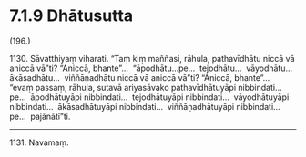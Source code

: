 

# 7.1.9 Dhātusutta




(196.)

1130\. Sāvatthiyaṃ viharati. “Taṃ kiṃ maññasi, rāhula, pathavīdhātu niccā vā aniccā vā”ti? “Aniccā, bhante”…  “āpodhātu…pe…  tejodhātu…  vāyodhātu…  ākāsadhātu…  viññāṇadhātu niccā vā aniccā vā”ti? “Aniccā, bhante”…  “evaṃ passaṃ, rāhula, sutavā ariyasāvako pathavīdhātuyāpi nibbindati…pe…  āpodhātuyāpi nibbindati…  tejodhātuyāpi nibbindati…  vāyodhātuyāpi nibbindati…  ākāsadhātuyāpi nibbindati…  viññāṇadhātuyāpi nibbindati…pe…  pajānātī”ti.

---

1131\. Navamaṃ.





